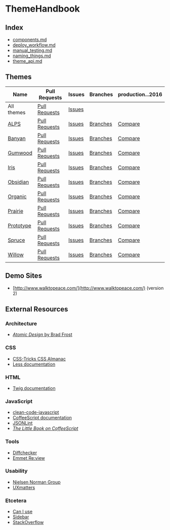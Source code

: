 # ThemeHandbook

## Index

- [components.md](https://github.com/SimpleUpdates/ThemeHandbook/blob/master/components.md)
- [deploy_workflow.md](https://github.com/SimpleUpdates/ThemeHandbook/blob/master/deploy_workflow.md)
- [manual_testing.md](https://github.com/SimpleUpdates/ThemeHandbook/blob/master/manual_testing.md)
- [naming_things.md](https://github.com/SimpleUpdates/ThemeHandbook/blob/master/naming_things.md)
- [theme_api.md](https://github.com/SimpleUpdates/ThemeHandbook/blob/master/theme_api.md)

## Themes

Name             | Pull Requests           | Issues            | Branches           | production...2016
-----------------|-------------------------|-------------------|--------------------|--------------------
All themes       | [Pull Requests][all-pr] | [Issues][all-iss] |                    |
[ALPS][alp]      | [Pull Requests][alp-pr] | [Issues][alp-iss] | [Branches][alp-br] | [Compare][alp-comp]
[Banyan][ban]    | [Pull Requests][ban-pr] | [Issues][ban-iss] | [Branches][ban-br] | [Compare][ban-comp]
[Gumwood][gum]   | [Pull Requests][gum-pr] | [Issues][gum-iss] | [Branches][gum-br] | [Compare][gum-comp]
[Iris][iri]      | [Pull Requests][iri-pr] | [Issues][iri-iss] | [Branches][iri-br] | [Compare][iri-comp]
[Obsidian][obs]  | [Pull Requests][obs-pr] | [Issues][obs-iss] | [Branches][obs-br] | [Compare][obs-comp]
[Organic][org]   | [Pull Requests][org-pr] | [Issues][org-iss] | [Branches][org-br] | [Compare][org-comp]
[Prairie][pra]   | [Pull Requests][pra-pr] | [Issues][pra-iss] | [Branches][pra-br] | [Compare][pra-comp]
[Prototype][pro] | [Pull Requests][pro-pr] | [Issues][pro-iss] | [Branches][pro-br] | [Compare][pro-comp]
[Spruce][spr]    | [Pull Requests][spr-pr] | [Issues][spr-iss] | [Branches][spr-br] | [Compare][spr-comp]
[Willow][wil]    | [Pull Requests][wil-pr] | [Issues][wil-iss] | [Branches][wil-br] | [Compare][wil-comp]

## Demo Sites

- [http://www.walktopeace.com/](http://www.walktopeace.com/) (version 2)

## External Resources

### Architecture

- [*Atomic Design* by Brad Frost](http://atomicdesign.bradfrost.com/)

### CSS

- [CSS-Tricks CSS Almanac](https://css-tricks.com/almanac/)
- [Less documentation](http://lesscss.org/)

### HTML

- [Twig documentation](https://twig.sensiolabs.org/doc/2.x/)

### JavaScript

- [clean-code-javascript](https://github.com/ryanmcdermott/clean-code-javascript/blob/master/README.md)
- [CoffeeScript documentation](http://coffeescript.org/)
- [JSONLint](https://jsonlint.com/)
- [*The Little Book on CoffeeScript*](http://arcturo.github.io/library/coffeescript/)

### Tools

- [Diffchecker](https://www.diffchecker.com/)
- [Emmet Re:view](https://chrome.google.com/webstore/detail/emmet-review/epejoicbhllgiimigokgjdoijnpaphdp)

### Usability

- [Nielsen Norman Group](https://www.nngroup.com/)
- [UXmatters](http://www.uxmatters.com/)

### Etcetera

- [Can I use](http://caniuse.com/)
- [Sidebar](https://sidebar.io/)
- [StackOverflow](https://stackoverflow.com/)

[all-pr]: https://github.com/pulls?utf8=%E2%9C%93&q=is%3Aopen+is%3Apr+repo%3ASimpleUpdates%2FSUThemeALPS+repo%3ASimpleUpdates%2FSUThemeBanyan+repo%3ASimpleUpdates%2FSUThemeGumwood+repo%3ASimpleUpdates%2FSUThemeIris+repo%3ASimpleUpdates%2FSUThemeObsidian+repo%3ASimpleUpdates%2FSUThemeOrganic+repo%3ASimpleUpdates%2FSUThemePrairie+repo%3ASimpleUpdates%2FSUThemePrototype+repo%3ASimpleUpdates%2FSUThemeSpruce+repo%3ASimpleUpdates%2FSUThemeWillow
[all-iss]: https://github.com/issues?utf8=%E2%9C%93&q=is%3Aopen+is%3Aissue+repo%3ASimpleUpdates%2FSUThemeALPS+repo%3ASimpleUpdates%2FSUThemeBanyan+repo%3ASimpleUpdates%2FSUThemeGumwood+repo%3ASimpleUpdates%2FSUThemeIris+repo%3ASimpleUpdates%2FSUThemeObsidian+repo%3ASimpleUpdates%2FSUThemeOrganic+repo%3ASimpleUpdates%2FSUThemePrairie+repo%3ASimpleUpdates%2FSUThemePrototype+repo%3ASimpleUpdates%2FSUThemeSpruce+repo%3ASimpleUpdates%2FSUThemeWillow

[alp]: https://github.com/SimpleUpdates/SUThemeALPS
[ban]: https://github.com/SimpleUpdates/SUThemeBanyan
[gum]: https://github.com/SimpleUpdates/SUThemeGumwood
[iri]: https://github.com/SimpleUpdates/SUThemeIris
[obs]: https://github.com/SimpleUpdates/SUThemeObsidian
[org]: https://github.com/SimpleUpdates/SUThemeOrganic
[pra]: https://github.com/SimpleUpdates/SUThemePrairie
[pro]: https://github.com/SimpleUpdates/SUThemePrototype
[spr]: https://github.com/SimpleUpdates/SUThemeSpruce
[wil]: https://github.com/SimpleUpdates/SUThemeWillow

[alp-pr]: https://github.com/SimpleUpdates/SUThemeALPS/pulls
[ban-pr]: https://github.com/SimpleUpdates/SUThemeBanyan/pulls
[gum-pr]: https://github.com/SimpleUpdates/SUThemeGumwood/pulls
[iri-pr]: https://github.com/SimpleUpdates/SUThemeIris/pulls
[obs-pr]: https://github.com/SimpleUpdates/SUThemeObsidian/pulls
[org-pr]: https://github.com/SimpleUpdates/SUThemeOrganic/pulls
[pra-pr]: https://github.com/SimpleUpdates/SUThemePrairie/pulls
[pro-pr]: https://github.com/SimpleUpdates/SUThemePrototype/pulls
[spr-pr]: https://github.com/SimpleUpdates/SUThemeSpruce/pulls
[wil-pr]: https://github.com/SimpleUpdates/SUThemeWillow/pulls

[alp-iss]: https://github.com/SimpleUpdates/SUThemeALPS/issues
[ban-iss]: https://github.com/SimpleUpdates/SUThemeBanyan/issues
[gum-iss]: https://github.com/SimpleUpdates/SUThemeGumwood/issues
[iri-iss]: https://github.com/SimpleUpdates/SUThemeIris/issues
[obs-iss]: https://github.com/SimpleUpdates/SUThemeObsidian/issues
[org-iss]: https://github.com/SimpleUpdates/SUThemeOrganic/issues
[pra-iss]: https://github.com/SimpleUpdates/SUThemePrairie/issues
[pro-iss]: https://github.com/SimpleUpdates/SUThemePrototype/issues
[spr-iss]: https://github.com/SimpleUpdates/SUThemeSpruce/issues
[wil-iss]: https://github.com/SimpleUpdates/SUThemeWillow/issues

[alp-br]: https://github.com/SimpleUpdates/SUThemeALPS/branches
[ban-br]: https://github.com/SimpleUpdates/SUThemeBanyan/branches
[gum-br]: https://github.com/SimpleUpdates/SUThemeGumwood/branches
[iri-br]: https://github.com/SimpleUpdates/SUThemeIris/branches
[obs-br]: https://github.com/SimpleUpdates/SUThemeObsidian/branches
[org-br]: https://github.com/SimpleUpdates/SUThemeOrganic/branches
[pra-br]: https://github.com/SimpleUpdates/SUThemePrairie/branches
[pro-br]: https://github.com/SimpleUpdates/SUThemePrototype/branches
[spr-br]: https://github.com/SimpleUpdates/SUThemeSpruce/branches
[wil-br]: https://github.com/SimpleUpdates/SUThemeWillow/branches

[alp-comp]: https://github.com/SimpleUpdates/SUThemeALPS/compare/production...2016
[ban-comp]: https://github.com/SimpleUpdates/SUThemeBanyan/compare/production...2016
[gum-comp]: https://github.com/SimpleUpdates/SUThemeGumwood/compare/production...2016
[iri-comp]: https://github.com/SimpleUpdates/SUThemeIris/compare/production...2016
[obs-comp]: https://github.com/SimpleUpdates/SUThemeObsidian/compare/production...2016
[org-comp]: https://github.com/SimpleUpdates/SUThemeOrganic/compare/production...2016
[pra-comp]: https://github.com/SimpleUpdates/SUThemePrairie/compare/production...2016
[pro-comp]: https://github.com/SimpleUpdates/SUThemePrototype/compare/production...2016
[spr-comp]: https://github.com/SimpleUpdates/SUThemeSpruce/compare/production...2016
[wil-comp]: https://github.com/SimpleUpdates/SUThemeWillow/compare/production...2016

